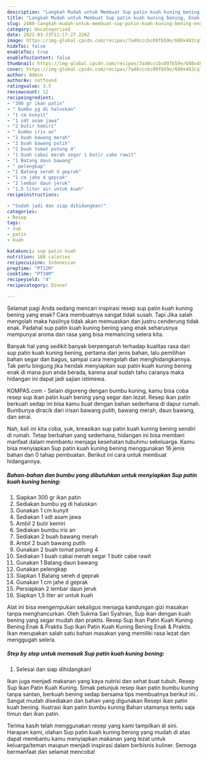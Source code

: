 ```yaml
---
description: "Langkah Mudah untuk Membuat Sup patin kuah kuning bening, Enak Banget"
title: "Langkah Mudah untuk Membuat Sup patin kuah kuning bening, Enak Banget"
slug: 2480-langkah-mudah-untuk-membuat-sup-patin-kuah-kuning-bening-enak-banget
category: Uncategorized
date: 2022-03-23T11:17:27.226Z
image: https://img-global.cpcdn.com/recipes/7a40cccbc09fb59e/680x482cq70/sup-patin-kuah-kuning-bening-foto-resep-utama.jpg
hideToc: false
enableToc: true
enableTocContent: false
thumbnail: https://img-global.cpcdn.com/recipes/7a40cccbc09fb59e/680x482cq70/sup-patin-kuah-kuning-bening-foto-resep-utama.jpg
cover: https://img-global.cpcdn.com/recipes/7a40cccbc09fb59e/680x482cq70/sup-patin-kuah-kuning-bening-foto-resep-utama.jpg
author: Admin
authorAv: notfound
ratingvalue: 3.5
reviewcount: 12
recipeingredient:
- "300 gr ikan patin"
- " bumbu yg di haluskan"
- "1 cm kunyit"
- "1 sdt asam jawa"
- "2 butir kemiri"
- " bumbu iris an"
- "2 buah bawang merah"
- "2 buah bawang putih"
- "2 buah tomat potong 4"
- "1 buah cabai merah segar 1 butir cabe rawit"
- "1 Batang daun bawang"
- " pelengkap"
- "1 Batang sereh d geprak"
- "1 cm jahe d geprak"
- "2 lembar daun jeruk"
- "1,5 liter air untuk kuah"
recipeinstructions:

- "Sudah jadi dan siap dihidangkan!"
categories:
- Resep
tags:
- sup
- patin
- kuah

katakunci: sup patin kuah 
nutrition: 168 calories
recipecuisine: Indonesian
preptime: "PT12M"
cooktime: "PT34M"
recipeyield: "4"
recipecategory: Dinner

---
```



Selamat pagi Anda sedang mencari inspirasi resep sup patin kuah kuning bening yang enak? Cara membuatnya sangat tidak susah. Tapi Jika salah mengolah maka hasilnya tidak akan memuaskan dan justru cenderung tidak enak. Padahal sup patin kuah kuning bening yang enak seharusnya mempunyai aroma dan rasa yang bisa memancing selera kita.


Banyak hal yang sedikit banyak berpengaruh terhadap kualitas rasa dari sup patin kuah kuning bening, pertama dari jenis bahan, lalu pemilihan bahan segar dan bagus, sampai cara mengolah dan menghidangkannya. Tak perlu bingung jika hendak menyiapkan sup patin kuah kuning bening enak di mana pun anda berada, karena asal sudah tahu caranya maka hidangan ini dapat jadi sajian istimewa.

KOMPAS.com - Selain digoreng dengan bumbu kuning, kamu bisa coba resep sup ikan patin kuah bening yang segar dan lezat. Resep ikan patin berkuah sedap ini bisa kamu buat dengan bahan sederhana di dapur rumah. Bumbunya diracik dari irisan bawang putih, bawang merah, daun bawang, dan serai.


Nah, kali ini kita coba, yuk, kreasikan sup patin kuah kuning bening sendiri di rumah. Tetap berbahan yang sederhana, hidangan ini bisa memberi manfaat dalam membantu menjaga kesehatan tubuhmu sekeluarga. Kamu bisa menyiapkan Sup patin kuah kuning bening menggunakan 16 jenis bahan dan 0 tahap pembuatan. Berikut ini cara untuk membuat hidangannya.

<!--inarticleads1-->

##### Bahan-bahan dan bumbu yang dibutuhkan untuk menyiapkan Sup patin kuah kuning bening:

1. Siapkan 300 gr ikan patin
1. Sediakan  bumbu yg di haluskan
1. Gunakan 1 cm kunyit
1. Sediakan 1 sdt asam jawa
1. Ambil 2 butir kemiri
1. Sediakan  bumbu iris an
1. Sediakan 2 buah bawang merah
1. Ambil 2 buah bawang putih
1. Gunakan 2 buah tomat potong 4
1. Sediakan 1 buah cabai merah segar 1 butir cabe rawit
1. Gunakan 1 Batang daun bawang
1. Gunakan  pelengkap
1. Siapkan 1 Batang sereh d geprak
1. Gunakan 1 cm jahe d geprak
1. Persiapkan 2 lembar daun jeruk
1. Siapkan 1,5 liter air untuk kuah


Alat ini bisa mengempukan sekaligus menjaga kandungan gizi masakan tanpa menghancurkan. Oleh Sukma Sari Syahran, Sup ikan dengan kuah bening yang segar mudah dan praktis. Resep Sup Ikan Patin Kuah Kuning Bening Enak &amp; Praktis Sup Ikan Patin Kuah Kuning Bening Enak &amp; Praktis. Ikan merupakan salah satu bahan masakan yang memiliki rasa lezat dan menggugah selera. 

<!--inarticleads2-->

##### Step by step untuk memasak Sup patin kuah kuning bening:


1. Selesai dan siap dihidangkan!

Ikan juga menjadi makanan yang kaya nutrisi dan sehat buat tubuh. Resep Sup Ikan Patin Kuah Kuning. Simak petunjuk resep ikan patin bumbu kuning tanpa santan, berkuah bening sedap bersama tips membuatnya berikut ini.. Sangat mudah disediakan dan bahan yang digunakan Resepi ikan patin kuah bening. Ilustrasi ikan patin bumbu kuning Bahan utamanya tentu saja timun dan ikan patin. 

Terima kasih telah menggunakan resep yang kami tampilkan di sini. Harapan kami, olahan Sup patin kuah kuning bening yang mudah di atas dapat membantu kamu menyiapkan makanan yang lezat untuk keluarga/teman maupun menjadi inspirasi dalam berbisnis kuliner. Semoga bermanfaat dan selamat mencoba!
